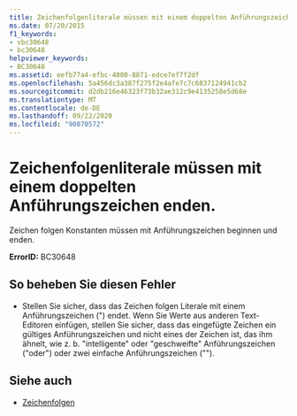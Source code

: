 ```yaml
---
title: Zeichenfolgenliterale müssen mit einem doppelten Anführungszeichen enden.
ms.date: 07/20/2015
f1_keywords:
- vbc30648
- bc30648
helpviewer_keywords:
- BC30648
ms.assetid: eefb77a4-efbc-4000-8871-edce7ef7f2df
ms.openlocfilehash: 5a456dc3a387f275f2e4afe7c7c6837124941cb2
ms.sourcegitcommit: d2db216e46323f73b32ae312c9e4135258e5d68e
ms.translationtype: MT
ms.contentlocale: de-DE
ms.lasthandoff: 09/22/2020
ms.locfileid: "90870572"
---
```

# <a name="string-constants-must-end-with-a-double-quote"></a>Zeichenfolgenliterale müssen mit einem doppelten Anführungszeichen enden.

Zeichen folgen Konstanten müssen mit Anführungszeichen beginnen und enden.  
  
 **ErrorID:** BC30648  
  
## <a name="to-correct-this-error"></a>So beheben Sie diesen Fehler  
  
- Stellen Sie sicher, dass das Zeichen folgen Literale mit einem Anführungszeichen (") endet. Wenn Sie Werte aus anderen Text-Editoren einfügen, stellen Sie sicher, dass das eingefügte Zeichen ein gültiges Anführungszeichen und nicht eines der Zeichen ist, das ihm ähnelt, wie z. b. "intelligente" oder "geschweifte" Anführungszeichen ("oder") oder zwei einfache Anführungszeichen ("").  
  
## <a name="see-also"></a>Siehe auch

- [Zeichenfolgen](../../programming-guide/language-features/strings/index.md)
